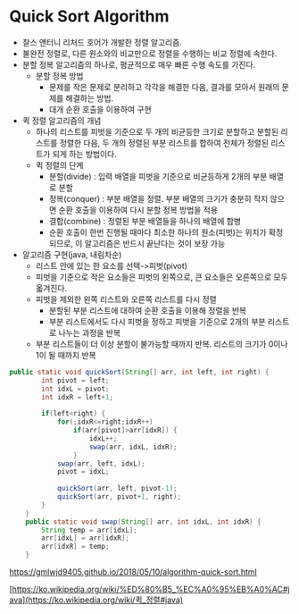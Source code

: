# Quick Sort Algorithm

- 찰스 앤터니 리처드 호어가 개발한 정렬 알고리즘. 
- 불완전 정렬로, 다른 원소와의 비교만으로 정렬을 수행하는 비교 정렬에 속한다. 
- 분할 정복 알고리즘의 하나로, 평균적으로 매우 빠른 수행 속도를 가진다. 
  - 분할 정복 방법
    - 문제를 작은 문제로 분리하고 각각을 해결한 다음, 결과를 모아서 원래의 문제를 해결하는 방법.
    - 대개 순환 호출을 이용하여 구현
- 퀵 정렬 알고리즘의 개념
  - 하나의 리스트를 피벗을 기준으로 두 개의 비균등한 크기로 분할하고 분할된 리스트를 정렬한 다음, 두 개의 정렬된 부분 리스트를 합하여 전체가 정렬된 리스트가 되게 하는 방법이다.
  - 퀵 정렬의 단계
    - 분할(divide) : 입력 배열을 피벗을 기준으로 비균등하게 2개의 부분 배열로 분할
    - 정복(conquer) : 부분 배열을 정렬. 부분 배열의 크기가 충분히 작지 않으면 순환 호출을 이용하여 다시 분할 정복 방법을 적용
    - 결합(combine) : 정렬된 부분 배열들을 하나의 배열에 합병
    - 순환 호출이 한번 진행될 때마다 최소한 하나의 원소(피벗)는 위치가 확정 되므로, 이 알고리즘은 반드시 끝난다는 것이 보장 가능
- 알고리즘 구현(java, 내림차순)
  - 리스트 안에 있는 한 요소를 선택->피벗(pivot)
  - 피벗을 기준으로 작은 요소들은 피벗의 왼쪽으로, 큰 요소들은 오른쪽으로 모두 옯겨진다.
  - 피벗을 제외한 왼쪽 리스트와 오른쪽 리스트를 다시 정렬
    - 분할된 부분 리스트에 대하여 순환 호출을 이용해 정렬을 반복
    - 부분 리스트에서도 다시 피벗을 정하고 피벗을 기준으로 2개의 부분 리스트로 나누는 과정을 반복
  - 부분 리스트들이 더 이상 분할이 불가능할 때까지 반복. 리스트의 크기가 0이나 1이 될 때까지 반복

```java
public static void quickSort(String[] arr, int left, int right) {
		int pivot = left;
		int idxL = pivot;
		int idxR = left+1;
		
		if(left<right) {
			for(;idxR<=right;idxR++)
				if(arr[pivot]>arr[idxR]) {
					idxL++;
					swap(arr, idxL, idxR);
				}
			swap(arr, left, idxL);
			pivot = idxL;
			
			quickSort(arr, left, pivot-1);
			quickSort(arr, pivot+1, right);
		}
	}
	public static void swap(String[] arr, int idxL, int idxR) {
		String temp = arr[idxL];
		arr[idxL] = arr[idxR];
		arr[idxR] = temp;
	}
```

<https://gmlwjd9405.github.io/2018/05/10/algorithm-quick-sort.html>

[https://ko.wikipedia.org/wiki/%ED%80%B5_%EC%A0%95%EB%A0%AC#java](https://ko.wikipedia.org/wiki/퀵_정렬#java)
